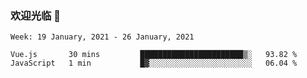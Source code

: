 ### 欢迎光临 👋

<!--
**lianganqing/lianganqing** is a ✨ _special_ ✨ repository because its `README.md` (this file) appears on your GitHub profile.

Here are some ideas to get you started:

- 🔭 I’m currently working on ...
- 🌱 I’m currently learning ...
- 👯 I’m looking to collaborate on ...
- 🤔 I’m looking for help with ...
- 💬 Ask me about ...
- 📫 How to reach me: ...
- 😄 Pronouns: ...
- ⚡ Fun fact: ...
-->
<!--START_SECTION:waka-->
```text
Week: 19 January, 2021 - 26 January, 2021

Vue.js       30 mins         ███████████████████████▒░   93.82 % 
JavaScript   1 min           █▓░░░░░░░░░░░░░░░░░░░░░░░   06.04 % 
```
<!--END_SECTION:waka-->
